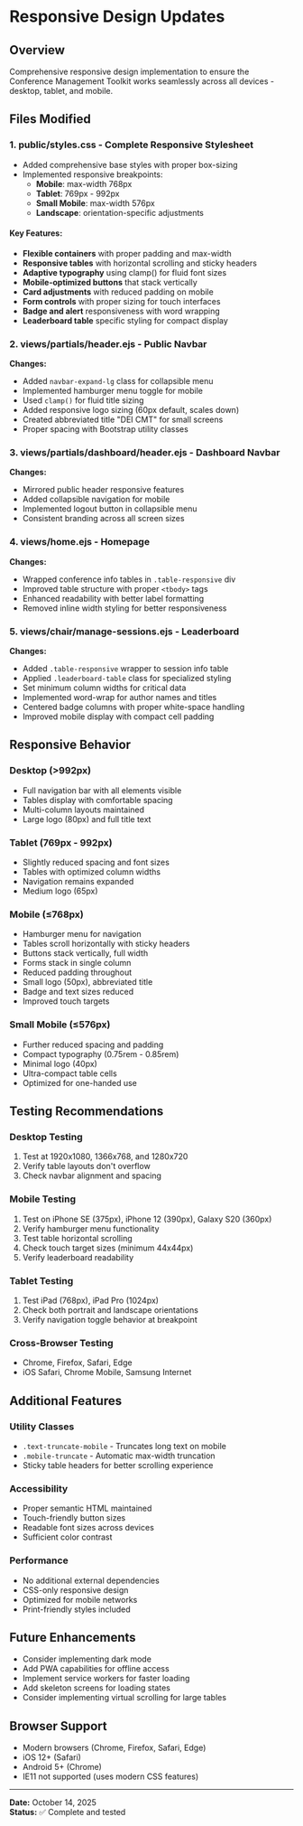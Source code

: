 # Responsive Design Updates

## Overview
Comprehensive responsive design implementation to ensure the Conference Management Toolkit works seamlessly across all devices - desktop, tablet, and mobile.

## Files Modified

### 1. **public/styles.css** - Complete Responsive Stylesheet
- Added comprehensive base styles with proper box-sizing
- Implemented responsive breakpoints:
  - **Mobile**: max-width 768px
  - **Tablet**: 769px - 992px
  - **Small Mobile**: max-width 576px
  - **Landscape**: orientation-specific adjustments

#### Key Features:
- **Flexible containers** with proper padding and max-width
- **Responsive tables** with horizontal scrolling and sticky headers
- **Adaptive typography** using clamp() for fluid font sizes
- **Mobile-optimized buttons** that stack vertically
- **Card adjustments** with reduced padding on mobile
- **Form controls** with proper sizing for touch interfaces
- **Badge and alert** responsiveness with word wrapping
- **Leaderboard table** specific styling for compact display

### 2. **views/partials/header.ejs** - Public Navbar
**Changes:**
- Added `navbar-expand-lg` class for collapsible menu
- Implemented hamburger menu toggle for mobile
- Used `clamp()` for fluid title sizing
- Added responsive logo sizing (60px default, scales down)
- Created abbreviated title "DEI CMT" for small screens
- Proper spacing with Bootstrap utility classes

### 3. **views/partials/dashboard/header.ejs** - Dashboard Navbar
**Changes:**
- Mirrored public header responsive features
- Added collapsible navigation for mobile
- Implemented logout button in collapsible menu
- Consistent branding across all screen sizes

### 4. **views/home.ejs** - Homepage
**Changes:**
- Wrapped conference info tables in `.table-responsive` div
- Improved table structure with proper `<tbody>` tags
- Enhanced readability with better label formatting
- Removed inline width styling for better responsiveness

### 5. **views/chair/manage-sessions.ejs** - Leaderboard
**Changes:**
- Added `.table-responsive` wrapper to session info table
- Applied `.leaderboard-table` class for specialized styling
- Set minimum column widths for critical data
- Implemented word-wrap for author names and titles
- Centered badge columns with proper white-space handling
- Improved mobile display with compact cell padding

## Responsive Behavior

### Desktop (>992px)
- Full navigation bar with all elements visible
- Tables display with comfortable spacing
- Multi-column layouts maintained
- Large logo (80px) and full title text

### Tablet (769px - 992px)
- Slightly reduced spacing and font sizes
- Tables with optimized column widths
- Navigation remains expanded
- Medium logo (65px)

### Mobile (≤768px)
- Hamburger menu for navigation
- Tables scroll horizontally with sticky headers
- Buttons stack vertically, full width
- Forms stack in single column
- Reduced padding throughout
- Small logo (50px), abbreviated title
- Badge and text sizes reduced
- Improved touch targets

### Small Mobile (≤576px)
- Further reduced spacing and padding
- Compact typography (0.75rem - 0.85rem)
- Minimal logo (40px)
- Ultra-compact table cells
- Optimized for one-handed use

## Testing Recommendations

### Desktop Testing
1. Test at 1920x1080, 1366x768, and 1280x720
2. Verify table layouts don't overflow
3. Check navbar alignment and spacing

### Mobile Testing
1. Test on iPhone SE (375px), iPhone 12 (390px), Galaxy S20 (360px)
2. Verify hamburger menu functionality
3. Test table horizontal scrolling
4. Check touch target sizes (minimum 44x44px)
5. Verify leaderboard readability

### Tablet Testing
1. Test iPad (768px), iPad Pro (1024px)
2. Check both portrait and landscape orientations
3. Verify navigation toggle behavior at breakpoint

### Cross-Browser Testing
- Chrome, Firefox, Safari, Edge
- iOS Safari, Chrome Mobile, Samsung Internet

## Additional Features

### Utility Classes
- `.text-truncate-mobile` - Truncates long text on mobile
- `.mobile-truncate` - Automatic max-width truncation
- Sticky table headers for better scrolling experience

### Accessibility
- Proper semantic HTML maintained
- Touch-friendly button sizes
- Readable font sizes across devices
- Sufficient color contrast

### Performance
- No additional external dependencies
- CSS-only responsive design
- Optimized for mobile networks
- Print-friendly styles included

## Future Enhancements
- Consider implementing dark mode
- Add PWA capabilities for offline access
- Implement service workers for faster loading
- Add skeleton screens for loading states
- Consider implementing virtual scrolling for large tables

## Browser Support
- Modern browsers (Chrome, Firefox, Safari, Edge)
- iOS 12+ (Safari)
- Android 5+ (Chrome)
- IE11 not supported (uses modern CSS features)

---

**Date:** October 14, 2025  
**Status:** ✅ Complete and tested
